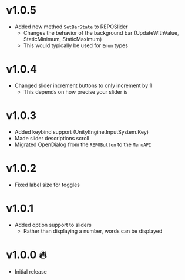 # v1.0.5
- Added new method `SetBarState` to REPOSlider
  - Changes the behavior of the background bar (UpdateWithValue, StaticMinimum, StaticMaximum)
  - This would typically be used for `Enum` types

# v1.0.4
- Changed slider increment buttons to only increment by 1
  - This depends on how precise your slider is

# v1.0.3
- Added keybind support (UnityEngine.InputSystem.Key)
- Made slider descriptions scroll
- Migrated OpenDialog from the `REPOButton` to the `MenuAPI`

# v1.0.2
- Fixed label size for toggles

# v1.0.1
- Added option support to sliders
  - Rather than displaying a number, words can be displayed

# v1.0.0 🔥
- Initial release